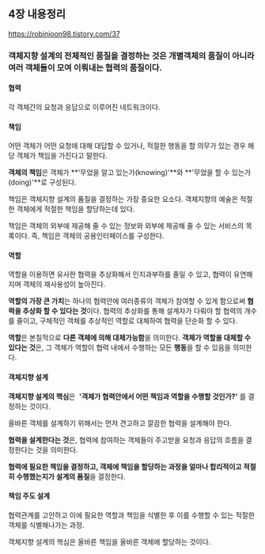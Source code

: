 ## 4장 내용정리
https://robinjoon98.tistory.com/37
### 객체지향 설계의 전체적인 품질을 결정하는 것은 개별객체의 품질이 아니라 여러 객체들이 모여 이뤄내는 협력의 품질이다.

#### 협력

각 객체간의 요청과 응답으로 이루어진 네트워크이다.

#### 책임

어떤 객체가 어떤 요청에 대해 대답할 수 있거나, 적절한 행동을 할 의무가 있는 경우 해당 객체가 책임을 가진다고 말한다.

**객체의 책임**은 객체가 **'무었을 알고 있는가(knowing)'**와 **'무었을 할 수 있는가(doing)'**로 구성된다.

책임은 객체지향 설계의 품질을 결정하는 가장 중요한 요소다. 객체지향의 예술은 적절한 객체에게 적절한 책임을 할당하는데 있다.

책임은 객체의 외부에 제공해 줄 수 있는 정보와 외부에 제공해 줄 수 있는 서비스의 목록이다. 즉, 책임은 객체의 공용인터페이스를 구성한다.

#### 역할

역할을 이용하면 유사한 협력을 추상화해서 인지과부하를 줄일 수 있고, 협력이 유연해지며 객체의 재사용성이 높아진다.

**역할의 가장 큰 가치**는 하나의 협력안에 여러종류의 객체가 참여할 수 있게 함으로써 **협력을 추상화 할 수 있다는 것**이다. 협력의 추상화를 통해 설계자가 다뤄야 할 협력의 개수를 줄이고, 구체적인 객체를 추상적인 역할로 대체하여 협력을 단순화 할 수 있다.

**역할**은 본질적으로 **다른 객체에 의해 대체가능함**을 의미한다. **객체가 역할을 대체할 수 있다는 것**은, 그 객체가 역할이 협력 내에서 수행하는 모든 **행동**을 할 수 있음을 의미한다.

#### 객체지향 설계

**객체지향 설계의 핵심**은  **'객체가 협력안에서 어떤 책임과 역할을 수행할 것인가?'** 를 결정하는 것이다.

올바른 객체를 설계하기 위해서는 먼저 견고하고 깔끔한 협력을 설계해야 한다. 

**협력을 설계한다는 것**은, 협력에 참여하는 객체들이 주고받을 요청과 응답의 흐름을 결정한다는 것을 의미한다.

**협력에 필요한 책임을 결정하고, 객체에 책임을 할당하는 과정을 얼마나 합리적이고 적절히 수행했는지가 설계의 품질**을 결정한다.

#### **책임 주도 설계**

협력관계를 고안하고 이에 필요한 역할과 책임을 식별한 후 이를 수행할 수 있는 적절한 객체를 식별해나가는 과정.

객체지향 설계의 핵심은 올바른 책임을 올바른 객체에 할당하는 것이다.
